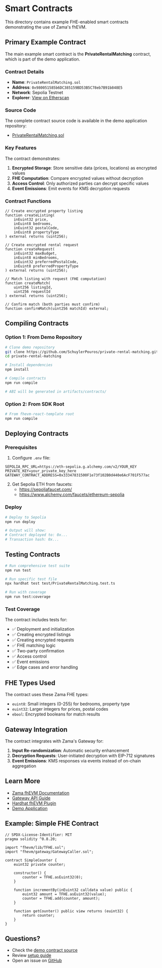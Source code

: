 # Smart Contracts

This directory contains example FHE-enabled smart contracts demonstrating the use of Zama's fhEVM.

## Primary Example Contract

The main example smart contract is the **PrivateRentalMatching** contract, which is part of the demo application.

### Contract Details

- **Name**: `PrivateRentalMatching.sol`
- **Address**: `0x980051585b6DC385159BD53B5C78eb7B91b848E5`
- **Network**: Sepolia Testnet
- **Explorer**: [View on Etherscan](https://sepolia.etherscan.io/address/0x980051585b6DC385159BD53B5C78eb7B91b848E5)

### Source Code

The complete contract source code is available in the demo application repository:
- [PrivateRentalMatching.sol](https://github.com/SchuylerPouros/private-rental-matching/blob/main/contracts/PrivateRentalMatching.sol)

### Key Features

The contract demonstrates:

1. **Encrypted Storage**: Store sensitive data (prices, locations) as encrypted values
2. **FHE Computation**: Compare encrypted values without decryption
3. **Access Control**: Only authorized parties can decrypt specific values
4. **Event Emissions**: Emit events for KMS decryption requests

### Contract Functions

```solidity
// Create encrypted property listing
function createListing(
    inEuint32 price,
    inEuint8 bedrooms,
    inEuint32 postalCode,
    inEuint8 propertyType
) external returns (uint256);

// Create encrypted rental request
function createRequest(
    inEuint32 maxBudget,
    inEuint8 minBedrooms,
    inEuint32 preferredPostalCode,
    inEuint8 preferredPropertyType
) external returns (uint256);

// Match listing with request (FHE computation)
function createMatch(
    uint256 listingId,
    uint256 requestId
) external returns (uint256);

// Confirm match (both parties must confirm)
function confirmMatch(uint256 matchId) external;
```

## Compiling Contracts

### Option 1: From Demo Repository

```bash
# Clone demo repository
git clone https://github.com/SchuylerPouros/private-rental-matching.git
cd private-rental-matching

# Install dependencies
npm install

# Compile contracts
npm run compile

# ABI will be generated in artifacts/contracts/
```

### Option 2: From SDK Root

```bash
# From fhevm-react-template root
npm run compile
```

## Deploying Contracts

### Prerequisites

1. Configure `.env` file:
```env
SEPOLIA_RPC_URL=https://eth-sepolia.g.alchemy.com/v2/YOUR_KEY
PRIVATE_KEY=your_private_key_here
GATEWAY_CONTRACT_ADDRESS=0x33347831500F1e73f102B0d440e6AcF701F577ac
```

2. Get Sepolia ETH from faucets:
   - https://sepoliafaucet.com/
   - https://www.alchemy.com/faucets/ethereum-sepolia

### Deploy

```bash
# Deploy to Sepolia
npm run deploy

# Output will show:
# Contract deployed to: 0x...
# Transaction hash: 0x...
```

## Testing Contracts

```bash
# Run comprehensive test suite
npm run test

# Run specific test file
npx hardhat test test/PrivateRentalMatching.test.ts

# Run with coverage
npm run test:coverage
```

### Test Coverage

The contract includes tests for:
- ✅ Deployment and initialization
- ✅ Creating encrypted listings
- ✅ Creating encrypted requests
- ✅ FHE matching logic
- ✅ Two-party confirmation
- ✅ Access control
- ✅ Event emissions
- ✅ Edge cases and error handling

## FHE Types Used

The contract uses these Zama FHE types:

- `euint8`: Small integers (0-255) for bedrooms, property type
- `euint32`: Larger integers for prices, postal codes
- `ebool`: Encrypted booleans for match results

## Gateway Integration

The contract integrates with Zama's Gateway for:

1. **Input Re-randomization**: Automatic security enhancement
2. **Decryption Requests**: User-initiated decryption with EIP-712 signatures
3. **Event Emissions**: KMS responses via events instead of on-chain aggregation

## Learn More

- [Zama fhEVM Documentation](https://docs.zama.ai/fhevm)
- [Gateway API Guide](https://docs.zama.ai/fhevm/gateway)
- [Hardhat fhEVM Plugin](https://github.com/zama-ai/hardhat-fhevm)
- [Demo Application](../examples/README.md)

## Example: Simple FHE Contract

```solidity
// SPDX-License-Identifier: MIT
pragma solidity ^0.8.20;

import "fhevm/lib/TFHE.sol";
import "fhevm/gateway/GatewayCaller.sol";

contract SimpleCounter {
    euint32 private counter;

    constructor() {
        counter = TFHE.asEuint32(0);
    }

    function incrementBy(inEuint32 calldata value) public {
        euint32 amount = TFHE.asEuint32(value);
        counter = TFHE.add(counter, amount);
    }

    function getCounter() public view returns (euint32) {
        return counter;
    }
}
```

## Questions?

- Check the [demo contract source](https://github.com/SchuylerPouros/private-rental-matching/tree/main/contracts)
- Review [setup guide](../SETUP_GUIDE.md)
- Open an issue on [GitHub](https://github.com/SchuylerPouros/fhevm-react-template/issues)
